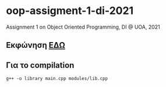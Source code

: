 # oop-assigment-1-di-2021
Assignment 1 on Object Oriented Programming, DI @ UOA, 2021

## Εκφώνηση [ΕΔΩ](http://cgi.di.uoa.gr/~izambo/OOPassgn1_2022.pdf)

## Για το compilation

`g++ -o library main.cpp modules/lib.cpp`
